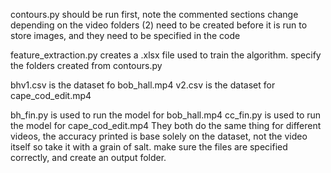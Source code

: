 contours.py should be run first, note the commented sections change depending on the video
folders (2) need to be created before it is run to store images, and they need to be specified in the code

feature_extraction.py creates a .xlsx file used to train the algorithm. specify the folders created from 
contours.py

bhv1.csv is the dataset fo bob_hall.mp4
v2.csv is the dataset for cape_cod_edit.mp4

bh_fin.py is used to run the model for bob_hall.mp4
cc_fin.py is used to run the model for cape_cod_edit.mp4
They both do the same thing for different videos, the accuracy printed is base solely on the dataset, not the
video itself so take it with a grain of salt. make sure the files are specified correctly, and create an 
output folder.